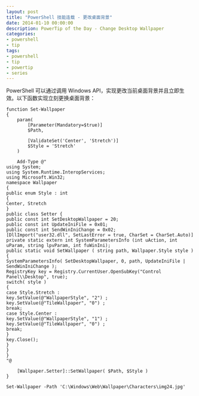 ```yaml
---
layout: post
title: "PowerShell 技能连载 - 更改桌面背景"
date: 2014-01-10 00:00:00
description: PowerTip of the Day - Change Desktop Wallpaper
categories:
- powershell
- tip
tags:
- powershell
- tip
- powertip
- series
---
```

PowerShell 可以通过调用 Windows API，实现更改当前桌面背景并且立即生效。以下函数实现立刻更换桌面背景：

	function Set-Wallpaper
	{
	    param(
	        [Parameter(Mandatory=$true)]
	        $Path,

	        [ValidateSet('Center', 'Stretch')]
	        $Style = 'Stretch'
	    )

	    Add-Type @"
	using System;
	using System.Runtime.InteropServices;
	using Microsoft.Win32;
	namespace Wallpaper
	{
	public enum Style : int
	{
	Center, Stretch
	}
	public class Setter {
	public const int SetDesktopWallpaper = 20;
	public const int UpdateIniFile = 0x01;
	public const int SendWinIniChange = 0x02;
	[DllImport("user32.dll", SetLastError = true, CharSet = CharSet.Auto)]
	private static extern int SystemParametersInfo (int uAction, int uParam, string lpvParam, int fuWinIni);
	public static void SetWallpaper ( string path, Wallpaper.Style style ) {
	SystemParametersInfo( SetDesktopWallpaper, 0, path, UpdateIniFile | SendWinIniChange );
	RegistryKey key = Registry.CurrentUser.OpenSubKey("Control Panel\\Desktop", true);
	switch( style )
	{
	case Style.Stretch :
	key.SetValue(@"WallpaperStyle", "2") ;
	key.SetValue(@"TileWallpaper", "0") ;
	break;
	case Style.Center :
	key.SetValue(@"WallpaperStyle", "1") ;
	key.SetValue(@"TileWallpaper", "0") ;
	break;
	}
	key.Close();
	}
	}
	}
	"@

	    [Wallpaper.Setter]::SetWallpaper( $Path, $Style )
	}

	Set-Wallpaper -Path 'C:\Windows\Web\Wallpaper\Characters\img24.jpg'

<!--本文国际来源：[Change Desktop Wallpaper](http://community.idera.com/powershell/powertips/b/tips/posts/change-desktop-wallpaper)-->
